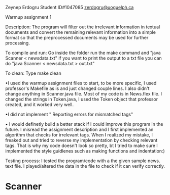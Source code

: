 Zeynep Erdogru 
Student ID#1047085
zerdogru@uoguelph.ca

Warmup assignment 1

Description:
The program will filter out the irrelevant information in textual documents and convert the
remaining relevant information into a simple format so that the preprocessed documents may be
used for further processing.

To compile and run:
    Go inside the folder 
    run the make command and "java Scanner < newsdata.txt"
    if you want to print the output to a txt file you can do "java Scanner < newsdata.txt > out.txt"

To clean:
    Type make clean

•I used the warmup assignment files to start, to be more specific, I used professor's Makefile as is and just changed couple lines. I also didn't change anything in Scanner.java file. Most of my code is in News.flex file. I changed the strings in Token.java, I used the Token object that professor created, and it worked very well.

•I did not implement " Reporting errors for mismatched tags"

• I would definetly build a better stack if I could improve this program in the future. I misread the assignment description and I first implemented an algorithm that checks for irrelevant tags. When I realized my mistake, I freaked out and tried to reverse my implementation by checking relevant tags. That is why my code doesn't look so pretty, bt I tried to make sure I implemented the style guidlenes such as making functions and indentation:)

Testing process:
I tested the program/code with a the given sample news. text file. I played/altered the data in the file to check if it can verify correctly. 

# Scanner
